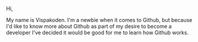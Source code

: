 Hi,

My name is Vispakoden. I'm a newbie when it comes to Github, but because I'd like to know more about Github as part of my desire to become a developer I've decided it would be good for me to learn how Github works.
